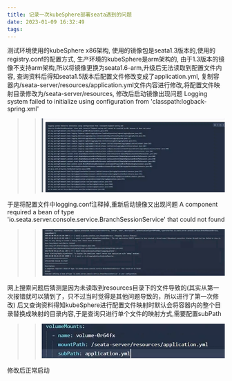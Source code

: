 ```yaml
---
title: 记录一次kubeSphere部署seata遇到的问题
date: 2023-01-09 16:32:49
tags:
---
```

测试环境使用的kubeSphere x86架构, 使用的镜像包是seata1.3版本的,使用的registry.conf的配置方式,
生产环境的kubeSphere是arm架构的, 由于1.3版本的镜像不支持arm架构,所以将镜像更换为seata1.6-arm,升级后无法读取到配置文件内容,
查询资料后得知seata1.5版本后配置文件修改变成了application.yml,
复制容器内/seata-server/resources/application.yml文件内容进行修改,将配置文件映射目录修改为/seata-server/resources,
修改后启动镜像出现问题 Logging system failed to initialize using configuration from 'classpath:logback-spring.xml'
>> ![B70B29DA-405F-4fce-AC97-C7216C26137E.png](记录一次kubeSphere部署seata遇到的问题/B70B29DA-405F-4fce-AC97-C7216C26137E.png)

于是将配置文件中logging.conf注释掉,重新启动镜像又出现问题 A component required a bean of type 'io.seata.server.console.service.BranchSessionService' that could not found
>> ![1ED19096-0D75-4dd4-B770-FE0ED2A68CC2.png](记录一次kubeSphere部署seata遇到的问题/1ED19096-0D75-4dd4-B770-FE0ED2A68CC2.png)

网上搜索问题后猜测是因为未读取到resources目录下的文件导致的(其实从第一次报错就可以猜到了，只不过当时觉得是其他问题导致的，所以进行了第一次修改)
后又查询资料得知kubeSphere进行配置文件映射时默认会将容器内的整个目录替换成映射的目录内容,于是查询只进行单个文件的映射方式,需要配置subPath

>> ![1F2BE24B-1C22-433e-B815-6B4CAFABC5EF.png](记录一次kubeSphere部署seata遇到的问题/1F2BE24B-1C22-433e-B815-6B4CAFABC5EF.png)

修改后正常启动
